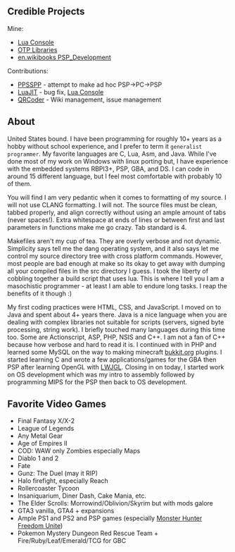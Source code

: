 ## Credible Projects

Mine:
* [Lua Console](https://github.com/tilkinsc/LuaConsole)
* [OTP Libraries](https://github.com/OTPLibraries)
* [en.wikibooks PSP_Development](https://en.wikibooks.org/wiki/PSP_Development)

Contributions:
* [PPSSPP](https://github.com/hrydgard/ppsspp) - attempt to make ad hoc PSP->PC->PSP 
* [LuaJIT](https://luajit.org) - bug fix, [Lua Console](https://github.com/tilkinsc/LuaConsole)
* [QRCoder](https://github.com/codebude/QRCoder) - Wiki management, issue management

## About

United States bound. I have been programming for roughly 10+ years as a hobby without school experience, and I prefer to term it `generalist programmer`. My favorite languages are C, Lua, Asm, and Java. While I've done most of my work on Windows with linux porting but, I have experience with the embedded systems RBPI3+, PSP, GBA, and DS. I can code in around 15 different language, but I feel most comfortable with probably 10 of them.

You will find I am very pedantic when it comes to formatting of my source. I will not use CLANG formatting. I will not. The source files must be clean, tabbed properly, and align correctly without using an ample amount of tabs (never spaces!). Extra whitespace at ends of lines or between first and last parameters in functions make me go crazy. Tab standard is 4.

Makefiles aren't my cup of tea. They are overly verbose and not dynamic. Simplicity says tell me the dang operating system, and it also says let me control my source directory tree with cross platform commands. However, most people are bad enough at make so its okay to get away with dumping all your compiled files in the src directory I guess. I took the liberty of cobbling together a build script that uses lua. This is where I tell you I am a masochistic programmer - at least I am able to endure long tasks. I reap the benefits of it though :)

My first coding practices were HTML, CSS, and JavaScript. I moved on to Java and spent about 4+ years there. Java is a nice language when you are dealing with complex libraries not suitable for scripts (servers, signed byte processing, string work). I briefly touched many languages during this time too. Some are Actionscript, ASP, PHP, NSIS and C++. I am not a fan of C++ because how verbose and hard to read it is. I continued with in PHP and learned some MySQL on the way to making minecraft [bukkit.org](http://bukkit.org/) plugins. I started learning C and wrote a few applications/games for the GBA then PSP after learning OpenGL with [LWJGL](http://lwjgl.org). Closing in on today, I started work on OS development which was my intro to assembly followed by programming MIPS for the PSP then back to OS development.

## Favorite Video Games
* Final Fantasy X/X-2
* League of Legends
* Any Metal Gear
* Age of Empires II
* COD: WAW only Zombies especially Maps
* Diablo 1 and 2
* Fate
* Gunz: The Duel (may it RIP)
* Halo firefight, especially Reach
* Rollercoaster Tycoon
* Insaniquarium, Diner Dash, Cake Mania, etc.
* The Elder Scrolls: Morrowind/Oblivion/Skyrim but with mods galore
* GTA3 vanilla, GTA4 + expansions
* Ample PS1 and PS2 and PSP games (especially [Monster Hunter Freedom Unite](https://hunstermonter.net/))
* Pokemon Mystery Dungeon Red Rescue Team + Fire/Ruby/Leaf/Emerald/TCG for GBC
